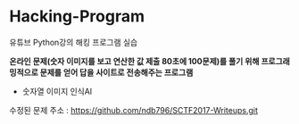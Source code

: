 # Hacking-Program
유튜브 Python강의 해킹 프로그램 실습

**온라인 문제(숫자 이미지를 보고 연산한 값 제출 80초에 100문제)를 풀기 위해 프로그래밍적으로 문제를 얻어 답을 사이트로 전송해주는 프로그램**
* 숫자열 이미지 인식AI

수정된 문제 주소 : https://github.com/ndb796/SCTF2017-Writeups.git

